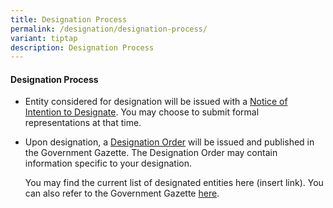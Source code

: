 ```yaml
---
title: Designation Process
permalink: /designation/designation-process/
variant: tiptap
description: Designation Process
---
```

<h4><strong>Designation Process</strong></h4>
<ul data-tight="true" class="tight">
<li>
<p>Entity considered for designation will be issued with a <u>Notice of Intention to Designate</u>.
You may choose to submit formal representations at that time.</p>
<p></p>
</li>
<li>
<p>Upon designation, a <u>Designation Order</u> will be issued and published
in the Government Gazette. The Designation Order may contain information
specific to your designation.</p>
<p></p>
<p>You may find the current list of designated entities here (insert link).
You can also refer to the Government Gazette <a href="https://www.egazette.com.sg/" rel="noopener noreferrer nofollow" target="_blank">here</a>.</p>
<p></p>
</li>
</ul>
<p></p>
